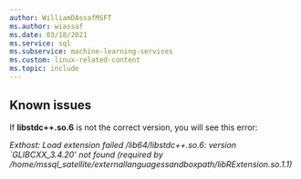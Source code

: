 ```yaml
---
author: WilliamDAssafMSFT
ms.author: wiassaf
ms.date: 03/18/2021
ms.service: sql
ms.subservice: machine-learning-services
ms.custom: linux-related-content
ms.topic: include
---
```

## Known issues

If **libstdc++.so.6** is not the correct version, you will see this error:

*Exthost: Load extension failed /lib64/libstdc++.so.6: version `GLIBCXX_3.4.20' not found (required by /home/mssql_satellite/externallanguagessandboxpath/libRExtension.so.1.1)*
